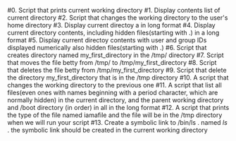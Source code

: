 #0. Script that prints current working directory
#1. Display contents list of current directory
#2. Script that changes the working directory to the user's home directory
#3. Display current directoy a in long format
#4. Display current directory contents, including hidden files(starting with .) in a long format
#5. Display current directoy contents with user and group IDs displayed numerically also hidden files(starting with .)
#6. Script that creates directory named my_first_directory in the /tmp/ directory
#7. Script that moves the file betty from /tmp/ to /tmp/my_first_directory
#8. Script that deletes the file betty from /tmp/my_first_directory
#9. Script that delete the directory my_first_directory that is in the /tmp directory
#10. A script that changes the working directory to the previous one
#11. A script that list all files(even ones with names beginning with a period character, which are normally hidden) in the current directory, and the parent working directory and /boot directory (in order) in all in the long format
#12. A script that prints the type of the file named iamafile and the file will be in the /tmp directory when we will run your script
#13. Create a symbolic link to /bin/ls . named _ls_ . the symbolic link should be created in  the current working directory
